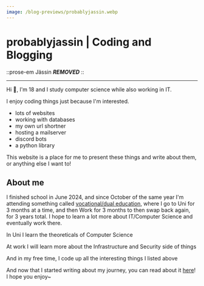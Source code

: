 ```yaml
---
image: /blog-previews/probablyjassin.webp
---
```


# probablyjassin | Coding and Blogging

::prose-em
Jässin ***REMOVED***
::

---

Hi 👋, I'm 18 and I study computer science while also working in IT.

I enjoy coding things just because I'm interested.

- lots of websites
- working with databases
- my own url shortner
- hosting a mailserver
- discord bots
- a python library

This website is a place for me to present these things and write about them, or anything else I want to!

## About me

I finished school in June 2024, and since October of the same year I'm attending something called [vocational/dual education](https://en.wikipedia.org/wiki/Vocational_education), where I go to Uni for 3 months at a time, and then Work for 3 months to then swap back again, for 3 years total. I hope to learn a lot more about IT/Computer Science and eventually work there.

In Uni I learn the theoreticals of Computer Science

At work I will learn more about the Infrastructure and Security side of things

And in my free time, I code up all the interesting things I listed above

And now that I started writing about my journey, you can read about it [here](/blog)! I hope you enjoy\~
